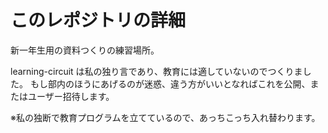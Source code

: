 # このレポジトリの詳細
新一年生用の資料つくりの練習場所。

learning-circuit は私の独り言であり、教育には適していないのでつくりました。
もし部内のほうにあげるのが迷惑、違う方がいいとなればこれを公開、またはユーザー招待します。

※私の独断で教育プログラムを立てているので、あっちこっち入れ替わります。
